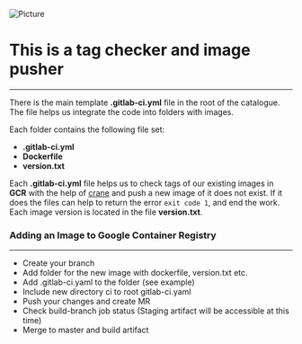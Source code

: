 
![Picture](https://res.cloudinary.com/qunux/image/upload/v1594405830/configure-gitlab-ci-with-gcr_opt_ek4srf.png)

# This is a tag checker and image pusher
-----


There is the main template **.gitlab-ci.yml** file in the root of the catalogue. The file helps us integrate the code into folders with images.

Each folder contains the following file set:
* **.gitlab-ci.yml**
* **Dockerfile**
* **version.txt**

Each **.gitlab-ci.yml** file helps us to check tags of our existing images in **GCR** with the help of [crane](https://github.com/google/go-containerregistry/tree/main/cmd/crane)
and push a new image of it does not exist. If it does the files can help to return the error `exit code 1`, and end the work.
Each image version is located in the file
**version.txt**.

### Adding an Image to Google Container Registry
---
* Create your branch
* Add folder for the new image with dockerfile, version.txt etc.
* Add .gitlab-ci.yaml to the folder (see example)
* Include new directory ci to root gitlab-ci.yaml
* Push your changes and create MR
* Check build-branch job status (Staging artifact will be accessible at this time)
* Merge to master and build artifact
